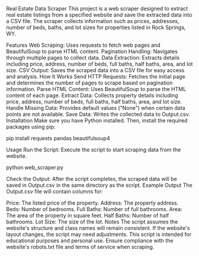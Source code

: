 Real Estate Data Scraper
This project is a web scraper designed to extract real estate listings from a specified website and save the extracted data into a CSV file. The scraper collects information such as prices, addresses, number of beds, baths, and lot sizes for properties listed in Rock Springs, WY.

Features
Web Scraping: Uses requests to fetch web pages and BeautifulSoup to parse HTML content.
Pagination Handling: Navigates through multiple pages to collect data.
Data Extraction: Extracts details including price, address, number of beds, full baths, half baths, area, and lot size.
CSV Output: Saves the scraped data into a CSV file for easy access and analysis.
How It Works
Send HTTP Requests: Fetches the initial page and determines the number of pages to scrape based on pagination information.
Parse HTML Content: Uses BeautifulSoup to parse the HTML content of each page.
Extract Data: Collects property details including price, address, number of beds, full baths, half baths, area, and lot size.
Handle Missing Data: Provides default values ("None") when certain data points are not available.
Save Data: Writes the collected data to Output.csv.
Installation
Make sure you have Python installed. Then, install the required packages using pip:

pip install requests pandas beautifulsoup4

Usage
Run the Script: Execute the script to start scraping data from the website.

python web_scraper.py

Check the Output: After the script completes, the scraped data will be saved in Output.csv in the same directory as the script.
Example Output
The Output.csv file will contain columns for:

Price: The listed price of the property.
Address: The property address.
Beds: Number of bedrooms.
Full Baths: Number of full bathrooms.
Area: The area of the property in square feet.
Half Baths: Number of half bathrooms.
Lot Size: The size of the lot.
Notes
The script assumes the website's structure and class names will remain consistent. If the website's layout changes, the script may need adjustments.
This script is intended for educational purposes and personal use. Ensure compliance with the website's robots.txt file and terms of service when scraping.
